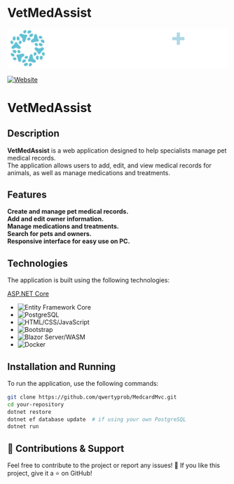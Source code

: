 # VetMedAssist

<p align="center">
  <img src="Medcard.Client/wwwroot/img/string-assistant-white.png" alt="VetMedAssist Logo" width="900" />
</p>

[![Website](https://medvetplus.onrender.com/)](https://medvetplus.onrender.com/)


# VetMedAssist  

## Description  

**VetMedAssist** is a web application designed to help specialists manage pet medical records.  
The application allows users to add, edit, and view medical records for animals, as well as manage medications and treatments.  

## Features  

 **Create and manage pet medical records.**  
 **Add and edit owner information.**  
 **Manage medications and treatments.**  
 **Search for pets and owners.**  
 **Responsive interface for easy use on PC.**  

## Technologies  

The application is built using the following technologies:  

[ASP.NET Core](https://img.shields.io/badge/ASP.NET%20Core-blue?style=flat-square)  
- ![Entity Framework Core](https://img.shields.io/badge/Entity%20Framework%20Core-green?style=flat-square)  
- ![PostgreSQL](https://img.shields.io/badge/PostgreSQL-blue?style=flat-square)  
- ![HTML/CSS/JavaScript](https://img.shields.io/badge/HTML%2FCSS%2FJavaScript-yellow?style=flat-square)  
- ![Bootstrap](https://img.shields.io/badge/Bootstrap-purple?style=flat-square)  
- ![Blazor Server/WASM](https://img.shields.io/badge/Blazor%20Server%2FWASM-darkblue?style=flat-square)  
- ![Docker](https://img.shields.io/badge/Docker-blue?style=flat-square)  

## Installation and Running  

To run the application, use the following commands:  

```bash
git clone https://github.com/qwertyprob/MedcardMvc.git
cd your-repository
dotnet restore
dotnet ef database update  # if using your own PostgreSQL
dotnet run
```

## 🚀 Contributions & Support

Feel free to contribute to the project or report any issues! 🤝
If you like this project, give it a ⭐ on GitHub!

